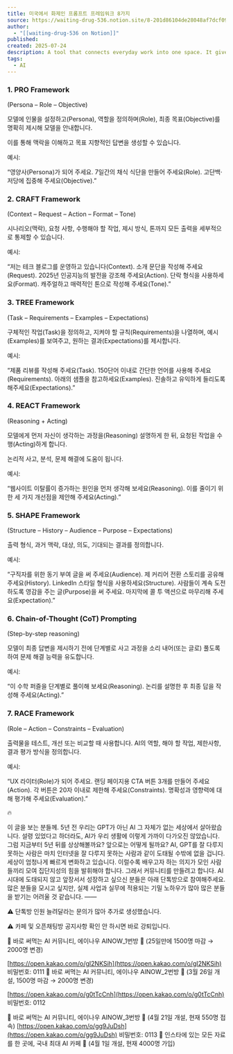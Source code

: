 ```yaml
---
title: 미국에서 화제인 프롬프트 프레임워크 8가지
source: https://waiting-drug-536.notion.site/8-201d86104de28048af7dcf09037c905d
author:
  - "[[waiting-drug-536 on Notion]]"
published: 
created: 2025-07-24
description: A tool that connects everyday work into one space. It gives you and your teams AI tools—search, writing, note-taking—inside an all-in-one, flexible workspace.
tags:
  - AI
---
```


### 1\. PRO Framework
(Persona – Role – Objective)

모델에 인물을 설정하고(Persona), 역할을 정의하며(Role), 최종 목표(Objective)를 명확히 제시해 모델을 안내합니다.

이를 통해 맥락을 이해하고 목표 지향적인 답변을 생성할 수 있습니다.

예시:

“영양사(Persona)가 되어 주세요. 7일간의 채식 식단을 만들어 주세요(Role). 고단백·저당에 집중해 주세요(Objective).”

### 2\. CRAFT Framework

(Context – Request – Action – Format – Tone)

시나리오(맥락), 요청 사항, 수행해야 할 작업, 제시 방식, 톤까지 모든 출력을 세부적으로 통제할 수 있습니다.

예시:

“저는 테크 블로그를 운영하고 있습니다(Context). 소개 문단을 작성해 주세요(Request). 2025년 인공지능의 발전을 강조해 주세요(Action). 단락 형식을 사용하세요(Format). 캐주얼하고 매력적인 톤으로 작성해 주세요(Tone).”

### 3\. TREE Framework

(Task – Requirements – Examples – Expectations)

구체적인 작업(Task)을 정의하고, 지켜야 할 규칙(Requirements)을 나열하며, 예시(Examples)를 보여주고, 원하는 결과(Expectations)를 제시합니다.

예시:

“제품 리뷰를 작성해 주세요(Task). 150단어 이내로 간단한 언어를 사용해 주세요(Requirements). 아래의 샘플을 참고하세요(Examples). 진솔하고 유익하게 들리도록 해주세요(Expectations).”

### 4\. REACT Framework

(Reasoning + Acting)

모델에게 먼저 자신이 생각하는 과정을(Reasoning) 설명하게 한 뒤, 요청된 작업을 수행(Acting)하게 합니다.

논리적 사고, 분석, 문제 해결에 도움이 됩니다.

예시:

“웹사이트 이탈률이 증가하는 원인을 먼저 생각해 보세요(Reasoning). 이를 줄이기 위한 세 가지 개선점을 제안해 주세요(Acting).”

### 5\. SHAPE Framework

(Structure – History – Audience – Purpose – Expectations)

출력 형식, 과거 맥락, 대상, 의도, 기대되는 결과를 정의합니다.

예시:

“구직자를 위한 동기 부여 글을 써 주세요(Audience). 제 커리어 전환 스토리를 공유해 주세요(History). LinkedIn 스타일 형식을 사용하세요(Structure). 사람들이 계속 도전하도록 영감을 주는 글(Purpose)을 써 주세요. 마지막에 콜 투 액션으로 마무리해 주세요(Expectation).”

### 6\. Chain-of-Thought (CoT) Prompting

(Step-by-step reasoning)

모델이 최종 답변을 제시하기 전에 단계별로 사고 과정을 소리 내어(또는 글로) 풀도록 하여 문제 해결 능력을 유도합니다.

예시:

“이 수학 퍼즐을 단계별로 풀이해 보세요(Reasoning). 논리를 설명한 후 최종 답을 작성해 주세요(Acting).”

### 7\. RACE Framework

(Role – Action – Constraints – Evaluation)

출력물을 테스트, 개선 또는 비교할 때 사용합니다. AI의 역할, 해야 할 작업, 제한사항, 결과 평가 방식을 정의합니다.

예시:

“UX 라이터(Role)가 되어 주세요. 랜딩 페이지용 CTA 버튼 3개를 만들어 주세요(Action). 각 버튼은 20자 이내로 제한해 주세요(Constraints). 명확성과 영향력에 대해 평가해 주세요(Evaluation).”

🔥

이 글을 보는 분들께. 5년 전 우리는 GPT가 아닌 AI 그 자체가 없는 세상에서 살아왔습니다. 설령 있었다고 하더라도, AI가 우리 생활에 이렇게 가까이 다가오진 않았습니다. 그럼 지금부터 5년 뒤를 상상해볼까요? 앞으로는 어떻게 될까요? AI, GPT를 잘 다루지 못하는 사람은 마치 인터넷을 잘 다루지 못하는 사람과 같이 도태될 수밖에 없을 겁니다. 세상이 엄청나게 빠르게 변화하고 있습니다. 이럴수록 배우고자 하는 의지가 모인 사람들끼리 모여 집단지성의 힘을 발휘해야 합니다. 그래서 커뮤니티를 만들려고 합니다. AI 시대에 도태되지 않고 앞장서서 성장하고 싶으신 분들은 아래 단톡방으로 참여해주세요. 많은 분들을 모시고 싶지만, 실제 사업과 실무에 적용되는 기밀 노하우가 많아 많은 분들을 받기는 어려울 것 같습니다. ——

⚠️ 단톡방 인원 늘려달라는 문의가 많아 추가로 생성했습니다.

⚠️ 카페 및 오픈채팅방 공지사항 확인 안 하시면 바로 강퇴입니다.

🔽 바로 써먹는 AI 커뮤니티, 에이나우 AINOW\_1번방 🔽 (25일만에 1500명 마감 → 2000명 변경)

[https://open.kakao.com/o/gI2NKSih](https://open.kakao.com/o/gI2NKSih) 비밀번호: 0111 🔽 바로 써먹는 AI 커뮤니티, 에이나우 AINOW\_2번방 🔽 (3월 26일 개설, 1500명 마감 → 2000명 변경)

[https://open.kakao.com/o/g0tTcCnh](https://open.kakao.com/o/g0tTcCnh) 비밀번호: 0112

🔽 바로 써먹는 AI 커뮤니티, 에이나우 AINOW\_3번방 🔽 (4월 21일 개설, 현재 550명 접속) [https://open.kakao.com/o/gg9JuDsh](https://open.kakao.com/o/gg9JuDsh) 비밀번호: 0113 🔽 인스타에 있는 모든 자료를 한 곳에, 국내 최대 AI 카페 🔽 (4월 1일 개설, 현재 4000명 가입)